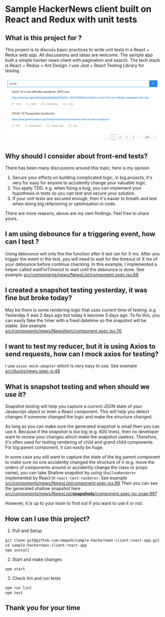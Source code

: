 # Sample HackerNews client built on React and Redux with unit tests

## What is this project for ?
This project is to discuss basic practices to write unit tests in a React + Redux web app. All discussions and ideas are welcome. The sample app built a simple hacker news client with pagination and search. The tech stack is React + Redux + Ant Design. I use Jest + React Testing Library for testing.

![App Screenshot](./screenshots/app-screenshot.png)


## Why should I consider about front-end tests?
There has been many discussions around this topic, here is my opinion
1. Secure your efforts on building complicated logic, in big projects, it's very for easy for anyone to accidently change your valuable logic.
2. You apply TDD. e.g. when fixing a bug, you can implement your hypothesis in tests so you can test and secure your solution.
3. If your unit tests are secured enough, then it's easier to breath and test when doing big refactoring or optimisation in code.

There are more reasons, above are my own findings. Feel free to share yours.

## I am using debounce for a triggering event, how can I test ?
Using debounce will only fire the function after it last ran for X ms. After you trigger the event in the test, you will need to wait for the timeout of X ms of your debounce before continue checking. In this example, I implemented a helper called waitForTimeout to wait until the debounce is done. See example [src/components/news/NewsList/component.spec.jsx:68](./src/components/news/NewsList/component.spec.jsx#L68)

## I created a snapshot testing yesterday, it was fine but broke today?
May be there is some rendering logic that uses current time of testing .e.g Yesterday it was 2 days ago but today it become 3 days ago. To fix this, you can easily fake the timer with a fixed  datetime so the snapshot will be stable. See example [src/components/news/NewsItem/component.spec.jsx:76](./src/components/news/NewsList/component.spec.jsx#L76)

## I want to test my reducer, but it is using Axios to send requests, how can I mock axios for testing?
I use `axios-mock-adapter` which is very easy to use. See example [src/ducks/news.spec.js:48](./src/ducks/news.spec.js#L48)

## What is snapshot testing and when should we use it?
Snapshot testing will help you capture a current JSON state of your Javascript object or even a React component. This will help you detect changes if someone changed the logic and make the structure changed.

As long as you can make sure the generated snapshot is small then you can use it. Because if the snapshot is too big (e.g. 600 lines), then no developer want to review your changes which make the snapshot useless. Therefore, it's often used for testing rendering of child and grand child components. For big parent component, it can easily be huge.

In some case you still want to capture the state of the big parent component to make sure no one accidently changed the structure of it (e.g. move the orders of components around or accidently change the class or props name), you can take Shallow snapshot by using `ShallowRenderer` implemented by React in `react-test-renderer`. See example [src/components/news/NewsList/component.spec.jsx:99](./src/components/news/NewsList/component.spec.jsx#L99)
Then you can see the generated shallow snapshot here [src/components/news/NewsList/__snapshots__/component.spec.jsx.snap:997](./src/components/news/NewsList/__snapshots__/component.spec.jsx.snap#L997)

However, it is up to your team to find out if you want to use it or not.

## How can I use this project?
1. Pull and Setup
```
git clone git@github.com:nmqanh/sample-hackernews-client-react-app.git
cd sample-hackernews-client-react-app
npm install
```
2. Start and make changes
```
npm start
```
3. Check lint and run tests
```
npm run lint
npm test
```

## Thank you for your time
